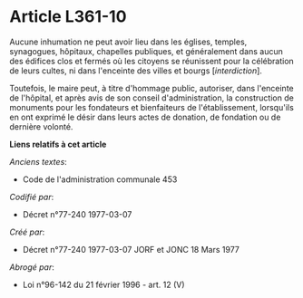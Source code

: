 # Article L361-10

Aucune inhumation ne peut avoir lieu dans les églises, temples, synagogues, hôpitaux, chapelles publiques, et généralement
dans aucun des édifices clos et fermés où les citoyens se réunissent pour la célébration de leurs cultes, ni dans l'enceinte
des villes et bourgs [*interdiction*].

Toutefois, le maire peut, à titre d'hommage public, autoriser, dans l'enceinte de l'hôpital, et après avis de son conseil
d'administration, la construction de monuments pour les fondateurs et bienfaiteurs de l'établissement, lorsqu'ils en ont
exprimé le désir dans leurs actes de donation, de fondation ou de dernière volonté.

**Liens relatifs à cet article**

_Anciens textes_:

  - Code de l'administration communale 453

_Codifié par_:

  - Décret n°77-240 1977-03-07

_Créé par_:

  - Décret n°77-240 1977-03-07 JORF et JONC 18 Mars 1977

_Abrogé par_:

  - Loi n°96-142 du 21 février 1996 - art. 12 (V)
